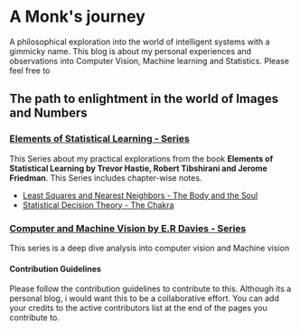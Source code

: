 # A Monk's journey

A philosophical exploration into the world of intelligent systems with a gimmicky name. This blog is about my personal experiences and observations into Computer Vision, Machine learning and Statistics. Please feel free to 

## The path to enlightment in the world of Images and Numbers

### [Elements of Statistical Learning - Series](https://vi-sri.github.io/eosl/statistics)

This Series about my practical explorations from the book **Elements of Statistical Learning by Trevor Hastie, Robert Tibshirani and Jerome Friedman**. This Series includes chapter-wise notes.

  - [Least Squares and Nearest Neighbors - The Body and the Soul](https://vi-sri.github.io/eosl/statistics-1)
  - [Statistical Decision Theory - The Chakra](https://vi-sri.github.io/eosl/statistics-2)

### [Computer and Machine Vision by E.R Davies - Series](https://vi-sri.github.io/cmv/cmv)

This series is a deep dive analysis into computer vision and Machine vision

#### Contribution Guidelines

Please follow the contribution guidelines to contribute to this. Although its a personal blog, i would want this to be a collaborative effort. You can add your credits to the active contributors list at the end of the pages you contribute to.

